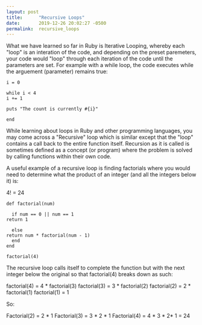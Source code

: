 ```yaml
---
layout: post
title:      "Recursive Loops"
date:       2019-12-26 20:02:27 -0500
permalink:  recursive_loops
---
```



What we have learned so far in Ruby is Iterative Looping, whereby each "loop" is an interation of the code, and depending on the preset paremeters, your code would "loop" through each iteration of the code until the parameters are set.  For example with a while loop, the code executes while the arguement (parameter) remains true:

```
i = 0

while i < 4
i += 1

puts "The count is currently #{i}"

end

```

While learning about loops in Ruby and other programming languages, you may come across a "Recursive" loop which is similar except that the "loop" contains a call back to the entire function itself.  Recursion as it is called is sometimes defined as a concept (or program) where the problem is solved by calling functions within their own code.

A useful example of a recursive loop is finding factorials where you would need to determine what the product of an integer (and all the integers below it) is:

4! = 24

```
def factorial(num)

  if num == 0 || num == 1
return 1

  else 
return num * factorial(num - 1)
  end
end 

factorial(4)

```

The recursive loop calls itself to complete the function but with the next integer below the original so that factorial(4) breaks down as such:

factorial(4) = 4 * factorial(3) 
factorial(3) = 3 * factorial(2)
factorial(2) = 2 * factorial(1) 
factorial(1) = 1


So:

Factorial(2) = 2 * 1 
Factorial(3) = 3 * 2 * 1 
Factorial(4) = 4 * 3 * 2* 1 = 24




